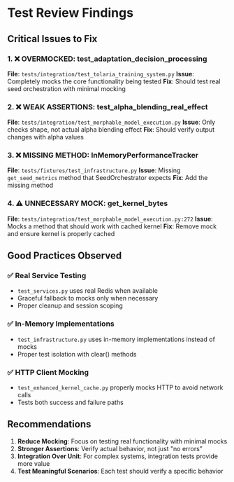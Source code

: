 # Test Review Findings

## Critical Issues to Fix

### 1. ❌ OVERMOCKED: test_adaptation_decision_processing
**File**: `tests/integration/test_tolaria_training_system.py`
**Issue**: Completely mocks the core functionality being tested
**Fix**: Should test real seed orchestration with minimal mocking

### 2. ❌ WEAK ASSERTIONS: test_alpha_blending_real_effect  
**File**: `tests/integration/test_morphable_model_execution.py`
**Issue**: Only checks shape, not actual alpha blending effect
**Fix**: Should verify output changes with alpha values

### 3. ❌ MISSING METHOD: InMemoryPerformanceTracker
**File**: `tests/fixtures/test_infrastructure.py`
**Issue**: Missing `get_seed_metrics` method that SeedOrchestrator expects
**Fix**: Add the missing method

### 4. ⚠️ UNNECESSARY MOCK: get_kernel_bytes
**File**: `tests/integration/test_morphable_model_execution.py:272`
**Issue**: Mocks a method that should work with cached kernel
**Fix**: Remove mock and ensure kernel is properly cached

## Good Practices Observed

### ✅ Real Service Testing
- `test_services.py` uses real Redis when available
- Graceful fallback to mocks only when necessary
- Proper cleanup and session scoping

### ✅ In-Memory Implementations
- `test_infrastructure.py` uses in-memory implementations instead of mocks
- Proper test isolation with clear() methods

### ✅ HTTP Client Mocking
- `test_enhanced_kernel_cache.py` properly mocks HTTP to avoid network calls
- Tests both success and failure paths

## Recommendations

1. **Reduce Mocking**: Focus on testing real functionality with minimal mocks
2. **Stronger Assertions**: Verify actual behavior, not just "no errors"
3. **Integration Over Unit**: For complex systems, integration tests provide more value
4. **Test Meaningful Scenarios**: Each test should verify a specific behavior